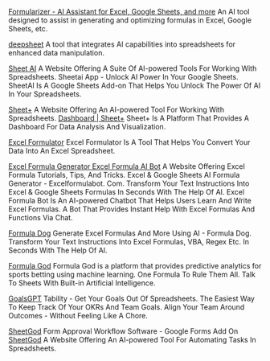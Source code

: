 
[Formularizer - AI Assistant for Excel, Google Sheets, and more](https://formularizer.com/)
An AI tool designed to assist in generating and optimizing formulas in Excel, Google Sheets, etc.

[deepsheet](https://deepsheet.dylancastillo.co/)
A tool that integrates AI capabilities into spreadsheets for enhanced data manipulation.

[Sheet AI](https://www.sheetai.app/)
A Website Offering A Suite Of AI-powered Tools For Working With Spreadsheets.
Sheetai App - Unlock AI Power In Your Google Sheets. SheetAI Is A Google Sheets Add-on That Helps You Unlock The Power Of AI In Your Spreadsheets.

[Sheet+](https://sheetplus.ai/)
A Website Offering An AI-powered Tool For Working With Spreadsheets.
[Dashboard | Sheet+](https://app.sheetplus.ai/)
Sheet+ Is A Platform That Provides A Dashboard For Data Analysis And Visualization.

[Excel Formulator](https://excelformulator.com/signin)
Excel Formulator Is A Tool That Helps You Convert Your Data Into An Excel Spreadsheet.

[Excel Formula Generator  Excel Formula AI Bot](https://excelformulabot.com/)
A Website Offering Excel Formula Tutorials, Tips, And Tricks.
Excel & Google Sheets AI Formula Generator - Excelformulabot. Com. Transform Your Text Instructions Into Excel & Google Sheets Formulas In Seconds With The Help Of AI.
Excel Formula Bot Is An AI-powered Chatbot That Helps Users Learn And Write Excel Formulas.
A Bot That Provides Instant Help With Excel Formulas And Functions Via Chat.

[Formula Dog](http://formula.dog)
Generate Excel Formulas And More Using AI - Formula Dog. Transform Your Text Instructions Into Excel Formulas, VBA, Regex Etc. In Seconds With The Help Of AI.

[Formula God](https://www.formulagod.ai/)
Formula God is a platform that provides predictive analytics for sports betting using machine learning.
One Formula To Rule Them All. Talk To Sheets With Built-in Artificial Intelligence.

[GoalsGPT](http://www.tability.io)
Tability - Get Your Goals Out Of Spreadsheets. The Easiest Way To Keep Track Of Your OKRs And Team Goals. Align Your Team Around Outcomes  - Without Feeling Like A Chore.

[SheetGod](http://www.boloforms.com)
Form Approval Workflow Software - Google Forms Add On
[SheetGod](https://www.boloforms.com/sheetgod/)
A Website Offering An AI-powered Tool For Automating Tasks In Spreadsheets.

